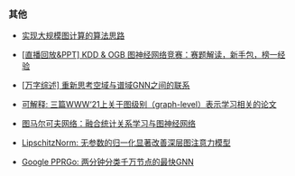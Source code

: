 ### 其他

* [实现大规模图计算的算法思路](https://zhuanlan.zhihu.com/p/360050674)
* [[直播回放&PPT] KDD & OGB 图神经网络竞赛：赛题解读，新手包，榜一经验](https://mp.weixin.qq.com/s/I07MinBtTgYntvyd1HSI1Q)
* [[万字综述] 重新思考空域与谱域GNN之间的联系](https://mp.weixin.qq.com/s/j3Y1oYq2WDk6uIf4nmHBdA)

* [可解释: 三篇WWW‘21上关于图级别（graph-level）表示学习相关的论文](https://mp.weixin.qq.com/s/RTBwMbPVpRdVfZUAjHod-Q)

* [图马尔可夫网络：融合统计关系学习与图神经网络](https://mp.weixin.qq.com/s/UL-dFf4PVaX6C8age5m8Bg)

* [LipschitzNorm: 无参数的归一化显著改善深层图注意力模型](https://mp.weixin.qq.com/s/4ZRr6vKPAvNumbvGi0ocjQ)

* [Google PPRGo: 两分钟分类千万节点的最快GNN](https://mp.weixin.qq.com/s/G504M_W6pj-bpvAszgAqsA)


